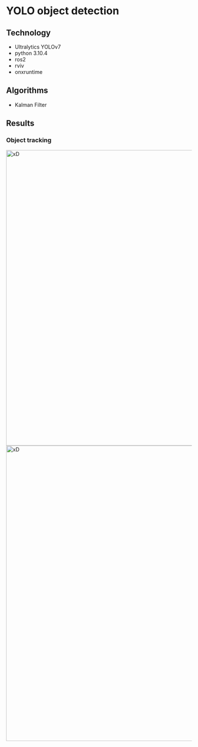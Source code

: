 # YOLO object detection

## Technology
- Ultralytics YOLOv7
- python 3.10.4
- ros2
- rviv
- onxruntime

## Algorithms
- Kalman Filter


## Results

### Object tracking 

<img src="https://github.com/jedrzej-put/yolo_object_detecion/blob/main/lab7_object_tracking\id_15_1.png" width="800" height="800"  title="xD">


<img src="https://github.com/jedrzej-put/yolo_object_detecion/blob/main/lab7_object_tracking\id_15_2.png" width="800" height="800"  title="xD">